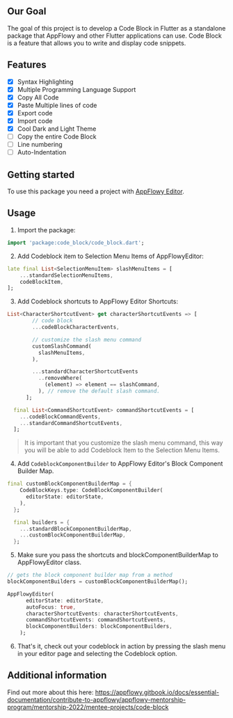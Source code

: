 <!--
This README describes the package. If you publish this package to pub.dev,
this README's contents appear on the landing page for your package.

For information about how to write a good package README, see the guide for
[writing package pages](https://dart.dev/guides/libraries/writing-package-pages).

For general information about developing packages, see the Dart guide for
[creating packages](https://dart.dev/guides/libraries/create-library-packages)
and the Flutter guide for
[developing packages and plugins](https://flutter.dev/developing-packages).
-->

## Our Goal

The goal of this project is to develop a Code Block in Flutter as a standalone package that AppFlowy and other Flutter applications can use. Code Block is a feature that allows you to write and display code snippets.

## Features

- [x] Syntax Highlighting
- [x] Multiple Programming Language Support
- [x] Copy All Code
- [x] Paste Multiple lines of code
- [x] Export code
- [x] Import code
- [x] Cool Dark and Light Theme
- [ ] Copy the entire Code Block 
- [ ] Line numbering
- [ ] Auto-Indentation

## Getting started

To use this package you need a project with [AppFlowy Editor](https://github.com/AppFlowy-IO/appflowy-editor).

## Usage

1. Import the package:

```dart
import 'package:code_block/code_block.dart';
```

2. Add Codeblock item to Selection Menu Items of AppFlowyEditor:

```dart
late final List<SelectionMenuItem> slashMenuItems = [
    ...standardSelectionMenuItems,
    codeBlockItem,
];
```

3. Add Codeblock shortcuts to AppFlowy Editor Shortcuts:

```dart
List<CharacterShortcutEvent> get characterShortcutEvents => [
        // code block
        ...codeBlockCharacterEvents,

        // customize the slash menu command
        customSlashCommand(
          slashMenuItems,
        ),

        ...standardCharacterShortcutEvents
          ..removeWhere(
            (element) => element == slashCommand,
          ), // remove the default slash command.
      ];

  final List<CommandShortcutEvent> commandShortcutEvents = [
    ...codeBlockCommandEvents,
    ...standardCommandShortcutEvents,
  ];

```

> It is important that you customize the slash menu command, this way you will be able to add Codeblock Item to the Selection Menu Items.

4. Add `CodeblockComponentBuilder` to AppFlowy Editor's Block Component Builder Map.

```dart
final customBlockComponentBuilderMap = {
    CodeBlockKeys.type: CodeBlockComponentBuilder(
      editorState: editorState,
    ),
  };

  final builders = {
    ...standardBlockComponentBuilderMap,
    ...customBlockComponentBuilderMap,
  };
```

5. Make sure you pass the shortcuts and blockComponentBuilderMap to AppFlowyEditor class.

```dart
// gets the block component builder map from a method
blockComponentBuilders = customBlockComponentBuilderMap();

AppFlowyEditor(
      editorState: editorState,
      autoFocus: true,
      characterShortcutEvents: characterShortcutEvents,
      commandShortcutEvents: commandShortcutEvents,
      blockComponentBuilders: blockComponentBuilders,
    );

```

6. That's it, check out your codeblock in action by pressing the slash menu in your editor page and selecting the Codeblock option.

## Additional information

Find out more about this here:
 https://appflowy.gitbook.io/docs/essential-documentation/contribute-to-appflowy/appflowy-mentorship-program/mentorship-2022/mentee-projects/code-block
